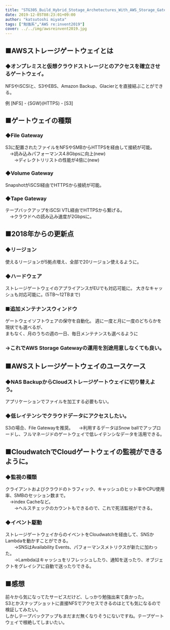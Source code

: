 ```yaml
---
title: "STG305_Build_Hybrid_Stotage_Archetectures_With_AWS_Storage_Gateway"
date: 2019-12-05T08:23:01+09:00
author: "katsutoshi miyata"
tags: ["勉強系","AWS re:invent2019"]
cover: ../../img/awsreinvent2019.jpg
---
```


## ■AWSストレージゲートウェイとは
### ◆オンプレミスと仮想クラウドストレージとのアクセスを確立させるゲートウェイ。

NFSやiSCSIと、S3やEBS、Amazon Backup、Glacierとを直接結ぶことができる。

例
[NFS] -  {SGW}(HTTPS) - [S3]

## ■ゲートウェイの種類
### ◆File Gateway
S3に配置されたファイルをNFSやSMBからHTTPSを経由して接続が可能。  
　→読み込みパフォーマンス4.8Gbpsに向上(new)  
　　→ディレクトリリストの性能が4倍に(new)

### ◆Volume Gateway
SnapshotがiSCSI経由でHTTPSから接続が可能。  

### ◆Tape Gateway
テープバックアップをiSCSI VTL経由でHTTPSから繋げる。  
　→クラウドへの読み込み速度が2Gbpsに。

## ■2018年からの更新点
### ◆リージョン
使えるリージョンが5拠点増え、全部で20リージョン使えるように。

### ◆ハードウェア
ストレージゲートウェイのアプライアンスがEUでも対応可能に。
大きなキャッシュも対応可能に。(5TB～12TBまで)

### ■追加メンテナンスウィンドウ
ゲートウェイソフトウェアの保守を自動化。
週に一度と月に一度のどちらかを現状でも選べるが、  
まもなく、月のうちの週の一日、毎日メンテナンスも選べるように  
### **→これでAWS Storage Gatewayの運用を別途用意しなくても良い。**

### 

## ■AWSストレージゲートウェイのユースケース
### ◆NAS BackupからCloudストレージゲートウェイに切り替えよう。
アプリケーションでファイルを加工する必要もない。

### ◆低レイテンシでクラウドデータにアクセスしたい。
S3の場合、File Gatewayを推奨。
　→利用するデータはSnow ballでアップロードし、フルマネージドのゲートウェイで低レイテンシなデータを活用できる。

## ■CloudwatchでCloudゲートウェイの監視ができるように。
### ◆監視の種類
クライアントおよびクラウドのトラフィック、キャッシュのヒット率やCPU使用率、SMBのセッション数まで。  
　→index Cacheなど。  
　　→ヘルスチェックのカウントもできるので、これで死活監視ができる。

### ◆イベント駆動
ストレージゲートウェイからのイベントをCloudwatchを経由して、SNSかLambdaを動かすことができる。  
　　→SNSはAvailability Events、パフォーマンスメトリクスが新たに加わった。  
　　→Lambdaはキャッシュをリフレッシュしたり、通知を送ったり、オブジェクトをグレイシアに自動で送ったりできる。

## ■感想
前々から気になってたサービスだけど、しっかり勉強出来て良かった。  
S3とかスナップショットに直接NFSでアクセスできるのはとても気になるので検証してみたい。  
しかしテープバックアップもまだまだ無くなりそうにないですね。テープゲートウェイで根絶してしまいたい。